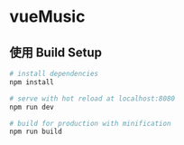 # vueMusic

## 使用 Build Setup

``` bash
# install dependencies
npm install

# serve with hot reload at localhost:8080
npm run dev

# build for production with minification
npm run build

```
